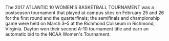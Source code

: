 The 2017 ATLANTIC 10 WOMEN'S BASKETBALL TOURNAMENT was a postseason tournament that played at campus sites on February 25 and 26 for the first round and the quarterfinals; the semifinals and championship game were held on March 3–5 at the Richmond Coliseum in Richmond, Virginia. Dayton won their second A-10 tournament title and earn an automatic bid to the NCAA Women's Tournament.
